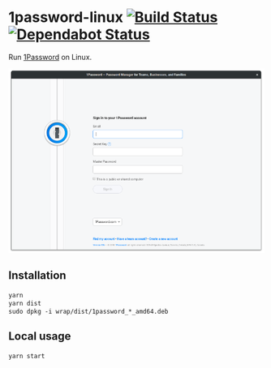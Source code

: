 # 1password-linux [![Build Status](https://api.travis-ci.org/ffflorian/1password-linux.svg?branch=master)](https://travis-ci.org/ffflorian/1password-linux/) [![Dependabot Status](https://api.dependabot.com/badges/status?host=github&repo=ffflorian/1password-linux)](https://dependabot.com)

Run [1Password](https://1password.com) on Linux.

![Screenshot](./screenshot.png)

## Installation

```
yarn
yarn dist
sudo dpkg -i wrap/dist/1password_*_amd64.deb
```

## Local usage

```
yarn start
```

